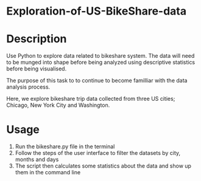 # Exploration-of-US-BikeShare-data
<h1>Description</h1>
Use Python to explore data related to bikeshare system. The data will need to be munged into shape before being analyzed using descriptive statistics before being visualised.

The purpose of this task to to continue to become familliar with the data analysis process.

Here, we explore bikeshare trip data collected from three US cities; Chicago, New York City and Washington.

<h1>Usage</h1>
<ol>
<li>Run the bikeshare.py file in the terminal</li>
<li>Follow the steps of the user interface to filter the datasets by city, months and days</li>
<li>The script then calculates some statistics about the data and show up them in the command line</li>
</ol>
